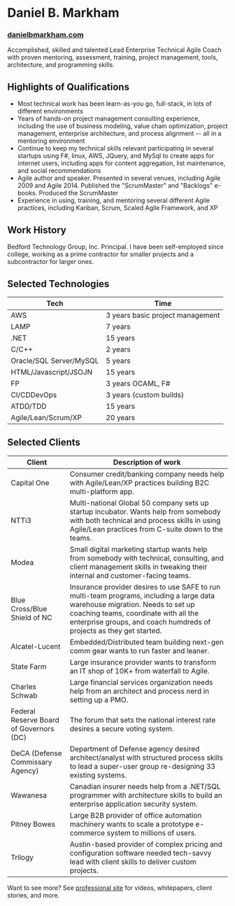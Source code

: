 # Daniel B. Markham
### [danielbmarkham.com](http://danielbmarkham.com "Professional Site")
Accomplished, skilled and talented Lead Enterprise Technical Agile Coach with proven mentoring, assessment, training, project management, tools, architecture, and programming skills.
## Highlights of Qualifications
* Most technical work has been learn-as-you go, full-stack, in lots of different environments
* Years of hands-on project management consulting experience, including the use of business modeling, value chain optimization, project management, enterprise architecture, and process alignment -- all in a mentoring environment
* Continue to keep my technical skills relevant participating in several startups using F#, linux, AWS, JQuery, and MySql to create apps for internet users, including apps for content aggregation, list maintenance, and social recommendations
* Agile author and speaker. Presented in several venues, including Agile 2009 and Agile 2014. Published the "ScrumMaster" and "Backlogs" e-books. Produced the ScrumMaster
* Experience in using, training, and mentoring several different Agile practices, including Kanban, Scrum, Scaled Agile Framework, and XP

## Work History
Bedford Technology Group, Inc. Principal. I have been self-employed since college, working as a prime contractor for smaller projects and a subcontractor for larger ones.

## Selected Technologies
| Tech   | Time |
| ------ | ------------------- |
| AWS    |  3 years basic project management|
| LAMP   |  7 years |
| .NET   |  15 years|
| C/C++   |  2 years|
| Oracle/SQL Server/MySQL   | 5 years  |
| HTML/Javascript/JSOJN   | 15 years |
| FP   |  3 years OCAML, F#|
| CI/CDDevOps   |  3 years (custom builds) |
| ATDD/TDD   |  15 years |
| Agile/Lean/Scrum/XP   |  20 years |

## Selected Clients
| Client | Description of work |
| ------ | ----------- |
| Capital One   | Consumer credit/banking company needs help with Agile/Lean/XP practices building B2C multi-platform app. |
| NTTi3   | Multi-national Global 50 company sets up startup incubator. Wants help from somebody with both technical and process skills in using Agile/Lean practices from C-suite down to the teams. |
| Modea   | Small digital marketing startup wants help from somebody with technical, consulting, and client management skills in tweaking their internal and customer-facing teams. |
| Blue Cross/Blue Shield of NC   | Insurance provider desires to use SAFE to run multi-team programs, including a large data warehouse migration. Needs to set up coaching teams, coordinate with all the enterprise groups, and coach humdreds of projects as they get started. |
| Alcatel-Lucent   | Embedded/Distributed team building next-gen comm gear wants to run faster and leaner. |
| State Farm   | Large insurance provider wants to transform an IT shop of 10K+ from waterfall to Agile. |
| Charles Schwab   | Large financial services organization needs help from an architect and process nerd in setting up a PMO. |
| Federal Reserve Board of Governors (DC)   | The forum that sets the national interest rate desires a secure voting system. |
| DeCA (Defense Commissary Agency)   | Department of Defense agency desired architect/analyst with structured process skills to lead a super-user group re-designing 33 existing systems.  |
| Wawanesa   | Canadian insurer needs help from a .NET/SQL programmer with architecture skills to build an enterprise application security system. |
| Pitney Bowes   | Large B2B provider of office automation machinery wants to scale a prototype e-commerce system to millions of users.  |
| Trilogy   | Austin-based provider of complex pricing and configuration software needed tech-savvy lead with client skills to deliver custom projects.  |



Want to see more? See [professional site](http://danielbmarkham.com) for videos, whitepapers, client stories, and more.
